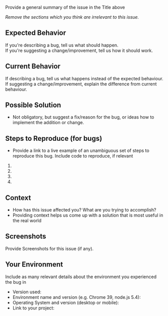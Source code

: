 Provide a general summary of the issue in the Title above 

*Remove the sections which you think are irrelevant to this issue.*
## Expected Behavior
If you're describing a bug, tell us what should happen.\
If you're suggesting a change/improvement, tell us how it should work. 

## Current Behavior
If describing a bug, tell us what happens instead of the expected behaviour.\
If suggesting a change/improvement, explain the difference from current behaviour.

## Possible Solution
- Not obligatory, but suggest a fix/reason for the bug, 
 or ideas how to implement the addition or change.
 
## Steps to Reproduce (for bugs)
- Provide a link to a live example of an unambiguous set of steps to 
 reproduce this bug. Include code to reproduce, if relevant 
1.
2.
3.
4.

## Context
- How has this issue affected you? What are you trying to accomplish? 
- Providing context helps us come up with a solution that is most useful in the real world 

## Screenshots
Provide Screenshots for this issue (if any).

## Your Environment
Include as many relevant details about the environment you experienced the bug in 
* Version used:
* Environment name and version (e.g. Chrome 39, node.js 5.4):
* Operating System and version (desktop or mobile):
* Link to your project:
